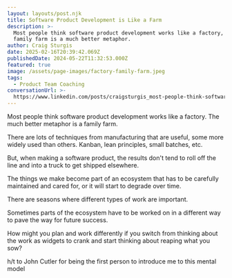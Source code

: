 ```yaml
---
layout: layouts/post.njk
title: Software Product Development is Like a Farm
description: >-
  Most people think software product development works like a factory, but a
  family farm is a much better metaphor.
author: Craig Sturgis
date: 2025-02-16T20:39:42.069Z
publishedDate: 2024-05-22T11:32:53.000Z
featured: true
image: /assets/page-images/factory-family-farm.jpeg
tags:
  - Product Team Coaching
conversationUrl: >-
  https://www.linkedin.com/posts/craigsturgis_most-people-think-software-product-development-activity-7199069721265086465-PlZx/
---
```


Most people think software product development works like a factory. The much better metaphor is a family farm.

There are lots of techniques from manufacturing that are useful, some more widely used than others. Kanban, lean principles, small batches, etc.

But, when making a software product, the results don't tend to roll off the line and into a truck to get shipped elsewhere.

The things we make become part of an ecosystem that has to be carefully maintained and cared for, or it will start to degrade over time.

There are seasons where different types of work are important.

Sometimes parts of the ecosystem have to be worked on in a different way to pave the way for future success.

How might you plan and work differently if you switch from thinking about the work as widgets to crank and start thinking about reaping what you sow?

h/t to John Cutler for being the first person to introduce me to this mental model

